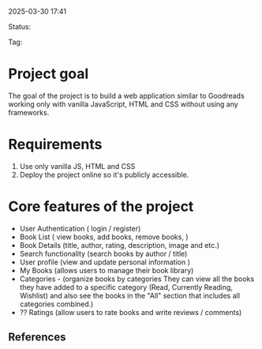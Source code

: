 
2025-03-30 17:41

Status:

Tag: 

# Project goal
The goal of the project is to build a web application similar to Goodreads working only with vanilla JavaScript, HTML and CSS without using any frameworks.

# Requirements 
1. Use only vanilla JS, HTML and CSS
2. Deploy the project online so it's publicly accessible.

# Core features of the project
* User Authentication ( login / register)
* Book List ( view books, add books, remove books, )
* Book Details (title, author, rating, description, image and etc.)
* Search functionality (search books by author / title)
* User profile (view and update personal information )
* My Books (allows users to manage their book library)
* Categories - (organize books by categories They can view all the books they have added to a specific category (Read, Currently Reading, Wishlist) and also see the books in the "All" section that includes all categories combined.)
* ?? Ratings (allow users to rate books and write reviews / comments)







## References